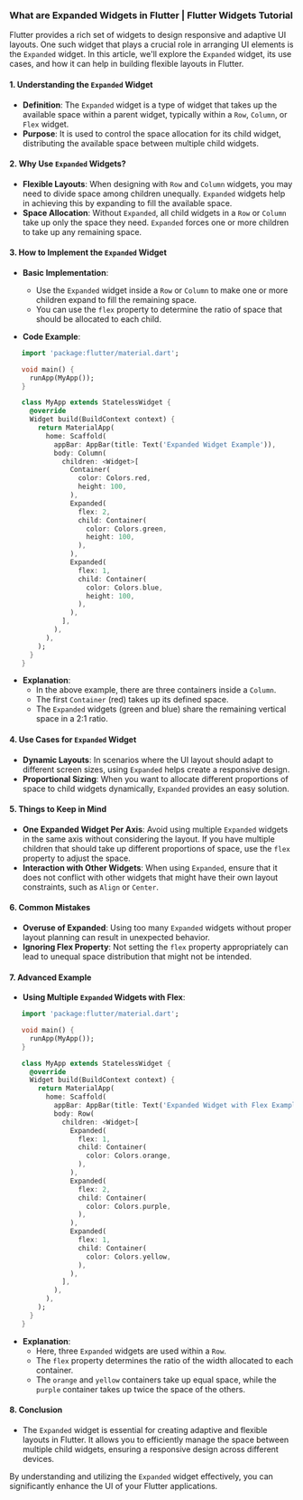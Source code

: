 ### What are Expanded Widgets in Flutter | Flutter Widgets Tutorial

Flutter provides a rich set of widgets to design responsive and adaptive UI layouts. One such widget that plays a crucial role in arranging UI elements is the `Expanded` widget. In this article, we'll explore the `Expanded` widget, its use cases, and how it can help in building flexible layouts in Flutter.

#### 1. **Understanding the `Expanded` Widget**

- **Definition**: The `Expanded` widget is a type of widget that takes up the available space within a parent widget, typically within a `Row`, `Column`, or `Flex` widget.
- **Purpose**: It is used to control the space allocation for its child widget, distributing the available space between multiple child widgets.

#### 2. **Why Use `Expanded` Widgets?**

- **Flexible Layouts**: When designing with `Row` and `Column` widgets, you may need to divide space among children unequally. `Expanded` widgets help in achieving this by expanding to fill the available space.
- **Space Allocation**: Without `Expanded`, all child widgets in a `Row` or `Column` take up only the space they need. `Expanded` forces one or more children to take up any remaining space.

#### 3. **How to Implement the `Expanded` Widget**

- **Basic Implementation**:

  - Use the `Expanded` widget inside a `Row` or `Column` to make one or more children expand to fill the remaining space.
  - You can use the `flex` property to determine the ratio of space that should be allocated to each child.
- **Code Example**:

```dart
   import 'package:flutter/material.dart';

   void main() {
     runApp(MyApp());
   }

   class MyApp extends StatelessWidget {
     @override
     Widget build(BuildContext context) {
       return MaterialApp(
         home: Scaffold(
           appBar: AppBar(title: Text('Expanded Widget Example')),
           body: Column(
             children: <Widget>[
               Container(
                 color: Colors.red,
                 height: 100,
               ),
               Expanded(
                 flex: 2,
                 child: Container(
                   color: Colors.green,
                   height: 100,
                 ),
               ),
               Expanded(
                 flex: 1,
                 child: Container(
                   color: Colors.blue,
                   height: 100,
                 ),
               ),
             ],
           ),
         ),
       );
     }
   }
```

- **Explanation**:
  - In the above example, there are three containers inside a `Column`.
  - The first `Container` (red) takes up its defined space.
  - The `Expanded` widgets (green and blue) share the remaining vertical space in a 2:1 ratio.

#### 4. **Use Cases for `Expanded` Widget**

- **Dynamic Layouts**: In scenarios where the UI layout should adapt to different screen sizes, using `Expanded` helps create a responsive design.
- **Proportional Sizing**: When you want to allocate different proportions of space to child widgets dynamically, `Expanded` provides an easy solution.

#### 5. **Things to Keep in Mind**

- **One Expanded Widget Per Axis**: Avoid using multiple `Expanded` widgets in the same axis without considering the layout. If you have multiple children that should take up different proportions of space, use the `flex` property to adjust the space.
- **Interaction with Other Widgets**: When using `Expanded`, ensure that it does not conflict with other widgets that might have their own layout constraints, such as `Align` or `Center`.

#### 6. **Common Mistakes**

- **Overuse of Expanded**: Using too many `Expanded` widgets without proper layout planning can result in unexpected behavior.
- **Ignoring Flex Property**: Not setting the `flex` property appropriately can lead to unequal space distribution that might not be intended.

#### 7. **Advanced Example**

- **Using Multiple `Expanded` Widgets with Flex**:

```dart
   import 'package:flutter/material.dart';

   void main() {
     runApp(MyApp());
   }

   class MyApp extends StatelessWidget {
     @override
     Widget build(BuildContext context) {
       return MaterialApp(
         home: Scaffold(
           appBar: AppBar(title: Text('Expanded Widget with Flex Example')),
           body: Row(
             children: <Widget>[
               Expanded(
                 flex: 1,
                 child: Container(
                   color: Colors.orange,
                 ),
               ),
               Expanded(
                 flex: 2,
                 child: Container(
                   color: Colors.purple,
                 ),
               ),
               Expanded(
                 flex: 1,
                 child: Container(
                   color: Colors.yellow,
                 ),
               ),
             ],
           ),
         ),
       );
     }
   }
```

- **Explanation**:
  - Here, three `Expanded` widgets are used within a `Row`.
  - The `flex` property determines the ratio of the width allocated to each container.
  - The `orange` and `yellow` containers take up equal space, while the `purple` container takes up twice the space of the others.

#### 8. **Conclusion**

- The `Expanded` widget is essential for creating adaptive and flexible layouts in Flutter. It allows you to efficiently manage the space between multiple child widgets, ensuring a responsive design across different devices.

By understanding and utilizing the `Expanded` widget effectively, you can significantly enhance the UI of your Flutter applications.
